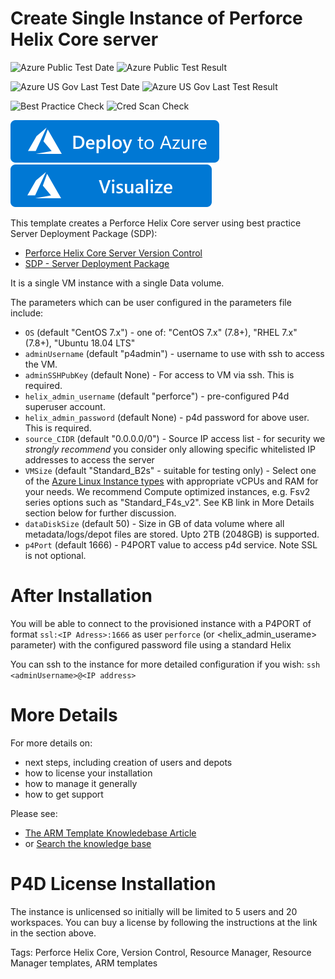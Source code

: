 # Create Single Instance of Perforce Helix Core server

![Azure Public Test Date](https://azurequickstartsservice.blob.core.windows.net/badges/101-perforce-helix-core-server/PublicLastTestDate.svg)
![Azure Public Test Result](https://azurequickstartsservice.blob.core.windows.net/badges/101-perforce-helix-core-server/PublicDeployment.svg)

![Azure US Gov Last Test Date](https://azurequickstartsservice.blob.core.windows.net/badges/101-perforce-helix-core-server/FairfaxLastTestDate.svg)
![Azure US Gov Last Test Result](https://azurequickstartsservice.blob.core.windows.net/badges/101-perforce-helix-core-server/FairfaxDeployment.svg)

![Best Practice Check](https://azurequickstartsservice.blob.core.windows.net/badges/101-perforce-helix-core-server/BestPracticeResult.svg)
![Cred Scan Check](https://azurequickstartsservice.blob.core.windows.net/badges/101-perforce-helix-core-server/CredScanResult.svg)


[![Deploy To Azure](https://raw.githubusercontent.com/Azure/azure-quickstart-templates/master/1-CONTRIBUTION-GUIDE/images/deploytoazure.svg?sanitize=true)](https://portal.azure.com/#create/Microsoft.Template/uri/https%3A%2F%2Fraw.githubusercontent.com%2FAzure%2Fazure-quickstart-templates%2Fmaster%2F101-perforce-helix-core-server%2Fazuredeploy.json)  [![Visualize](https://raw.githubusercontent.com/Azure/azure-quickstart-templates/master/1-CONTRIBUTION-GUIDE/images/visualizebutton.svg?sanitize=true)](http://armviz.io/#/?load=https%3A%2F%2Fraw.githubusercontent.com%2FAzure%2Fazure-quickstart-templates%2Fmaster%2F101-perforce-helix-core-server%2Fazuredeploy.json)

This template creates a Perforce Helix Core server using best practice Server Deployment Package (SDP):

- [Perforce Helix Core Server Version Control](https://www.perforce.com/products/helix-core)
- [SDP - Server Deployment Package](https://swarm.workshop.perforce.com/projects/perforce-software-sdp)

It is a single VM instance with a single Data volume.

The parameters which can be user configured in the parameters file include:

* `OS` (default "CentOS 7.x") - one of: "CentOS 7.x" (7.8+), "RHEL 7.x" (7.8+), "Ubuntu 18.04 LTS"
* `adminUsername` (default "p4admin") - username to use with ssh to access the VM.
* `adminSSHPubKey` (default None) - For access to VM via ssh. This is required.
* `helix_admin_username` (default "perforce") - pre-configured P4d superuser account.
* `helix_admin_password` (default None) - p4d password for above user. This is required.
* `source_CIDR` (default "0.0.0.0/0") - Source IP access list - for security we *strongly recommend* you consider only allowing specific whitelisted IP addresses to access the server
* `VMSize` (default "Standard_B2s" - suitable for testing only) - Select one of the [Azure Linux Instance types](https://docs.microsoft.com/en-us/azure/virtual-machines/linux/sizes-general) with appropriate vCPUs and RAM for your needs. We recommend Compute optimized instances, e.g. Fsv2 series options such as "Standard_F4s_v2". See KB link in More Details section below for further discussion.
* `dataDiskSize` (default 50) - Size in GB of data volume where all metadata/logs/depot files are stored. Upto 2TB (2048GB) is supported.
* `p4Port` (default 1666) - P4PORT value to access p4d service. Note SSL is not optional.

# After Installation

You will be able to connect to the provisioned instance with a P4PORT of format `ssl:<IP Adress>:1666` as user `perforce` (or <helix_admin_userame> parameter) with the configured password file using a standard Helix 

You can ssh to the instance for more detailed configuration if you wish: `ssh <adminUsername>@<IP address>` 

# More Details

For more details on:

* next steps, including creation of users and depots
* how to license your installation
* how to manage it generally
* how to get support

Please see:

* [The ARM Template Knowledebase Article](https://community.perforce.com/s/article/17334) 
* or [Search the knowledge base](https://community.perforce.com/s/global-search/azure%20arm%20template)

# P4D License Installation

The instance is unlicensed so initially will be limited to 5 users and 20 workspaces. You can buy a license by following the instructions at the link in the section above.

Tags: Perforce Helix Core, Version Control, Resource Manager, Resource Manager templates, ARM templates
